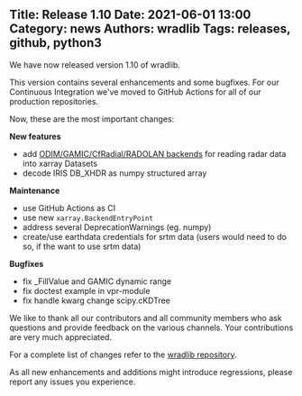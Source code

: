 Title: Release 1.10
Date: 2021-06-01 13:00
Category: news
Authors: wradlib
Tags: releases, github, python3
---

We have now released version 1.10 of wradlib.

This version contains several enhancements and some bugfixes. For our Continuous Integration we've moved to GitHub Actions for all of our production repositories.

Now, these are the most important changes:

**New features**

- add [ODIM/GAMIC/CfRadial/RADOLAN backends](https://docs.wradlib.org/en/latest/notebooks/fileio/wradlib_xarray_backends.html) for reading radar data into xarray Datasets
- decode IRIS DB_XHDR as numpy structured array

**Maintenance**

- use GitHub Actions as CI
- use new ``xarray.BackendEntryPoint``
- address several DeprecationWarnings (eg. numpy)
- create/use earthdata credentials for srtm data (users would need to do so, if the want to use srtm data)

**Bugfixes**

- fix _FillValue and GAMIC dynamic range 
- fix doctest example in vpr-module
- fix handle kwarg change scipy.cKDTree

We like to thank all our contributors and all community members who ask questions and provide feedback on the various channels. Your contributions are very much appreciated. 

For a complete list of changes refer to the [wradlib repository](https://github.com/wradlib/wradlib/commits/master).

As all new enhancements and additions might introduce regressions, please report any issues you experience.